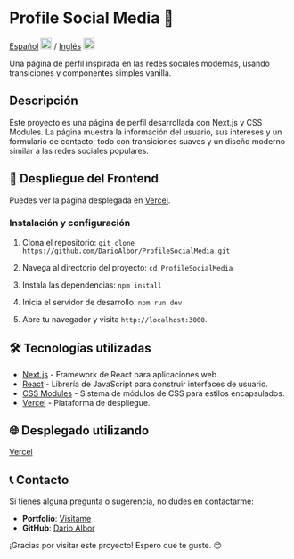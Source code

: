 # Profile Social Media 🚀

[Español](README.md) <img src="https://flagicons.lipis.dev/flags/4x3/ar.svg" width="20"/> / [Inglés](README_en.md) <img src="https://flagicons.lipis.dev/flags/4x3/us.svg" width="20"/>

Una página de perfil inspirada en las redes sociales modernas, usando transiciones y componentes simples vanilla.

## Descripción

Este proyecto es una página de perfil desarrollada con Next.js y CSS Modules. La página muestra la información del usuario, sus intereses y un formulario de contacto, todo con transiciones suaves y un diseño moderno similar a las redes sociales populares.

## 🚀 Despliegue del Frontend

Puedes ver la página desplegada en [Vercel](https://profilesocialmedia.vercel.app/).

### Instalación y configuración

1. Clona el repositorio:
   `git clone https://github.com/DarioAlbor/ProfileSocialMedia.git`

2. Navega al directorio del proyecto:
   `cd ProfileSocialMedia`

3. Instala las dependencias:
   `npm install`

4. Inicia el servidor de desarrollo:
   `npm run dev`

5. Abre tu navegador y visita `http://localhost:3000`.

## 🛠️ Tecnologías utilizadas

- [Next.js](https://nextjs.org/) - Framework de React para aplicaciones web.
- [React](https://reactjs.org/) - Librería de JavaScript para construir interfaces de usuario.
- [CSS Modules](https://github.com/css-modules/css-modules) - Sistema de módulos de CSS para estilos encapsulados.
- [Vercel](https://vercel.com/) - Plataforma de despliegue.

## 🌐 Desplegado utilizando

[Vercel](https://profilesocialmedia.vercel.app/)

## 📞 Contacto

Si tienes alguna pregunta o sugerencia, no dudes en contactarme:

- **Portfolio**: [Visitame](www.darioalbor.dev.ar)
- **GitHub**: [Dario Albor](https://github.com/DarioAlbor)

¡Gracias por visitar este proyecto! Espero que te guste. 😊